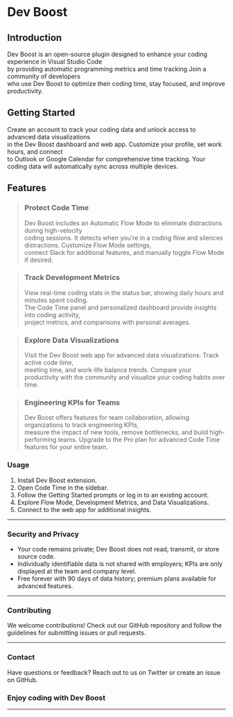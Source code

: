 # Dev Boost

## Introduction

Dev Boost is an open-source plugin designed to enhance your coding experience in Visual Studio Code</br> by providing automatic programming metrics and time tracking Join a community of developers</br> who use Dev Boost to optimize their coding time, stay focused, and improve productivity.

## Getting Started

Create an account to track your coding data and unlock access to advanced data visualizations </br> in the Dev Boost dashboard and web app. Customize your profile, set work hours, and connect </br>to Outlook or Google Calendar for comprehensive time tracking. Your coding data will automatically sync across multiple devices.

## Features

> ### Protect Code Time
>
> Dev Boost includes an Automatic Flow Mode to eliminate distractions during high-velocity</br> coding sessions. It detects when you're in a coding flow and silences distractions. Customize Flow Mode settings, </br>connect Slack for additional features, and manually toggle Flow Mode if desired.

> ### Track Development Metrics
>
> View real-time coding stats in the status bar, showing daily hours and minutes spent coding.</br> The Code Time panel and personalized dashboard provide insights into coding activity, </br>project metrics, and comparisons with personal averages.

> ### Explore Data Visualizations
>
> Visit the Dev Boost web app for advanced data visualizations. Track active code time, </br>meeting time, and work-life balance trends. Compare your productivity with the community and visualize your coding habits over time.

> ### Engineering KPIs for Teams
>
> Dev Boost offers features for team collaboration, allowing organizations to track engineering KPIs,</br> measure the impact of new tools, remove bottlenecks, and build high-performing teams. Upgrade to the Pro plan for advanced Code Time features for your entire team.

### Usage

1. Install Dev Boost extension.
2. Open Code Time in the sidebar.
3. Follow the Getting Started prompts or log in to an existing account.
4. Explore Flow Mode, Development Metrics, and Data Visualizations.
5. Connect to the web app for additional insights.

---

### Security and Privacy

- Your code remains private; Dev Boost does not read, transmit, or store source code.
- Individually identifiable data is not shared with employers; KPIs are only displayed at the team and company level.
- Free forever with 90 days of data history; premium plans available for advanced features.

---

### Contributing

We welcome contributions! Check out our GitHub repository and follow the guidelines for submitting issues or pull requests.

---

### Contact

Have questions or feedback? Reach out to us on Twitter or create an issue on GitHub.

### Enjoy coding with Dev Boost

---
